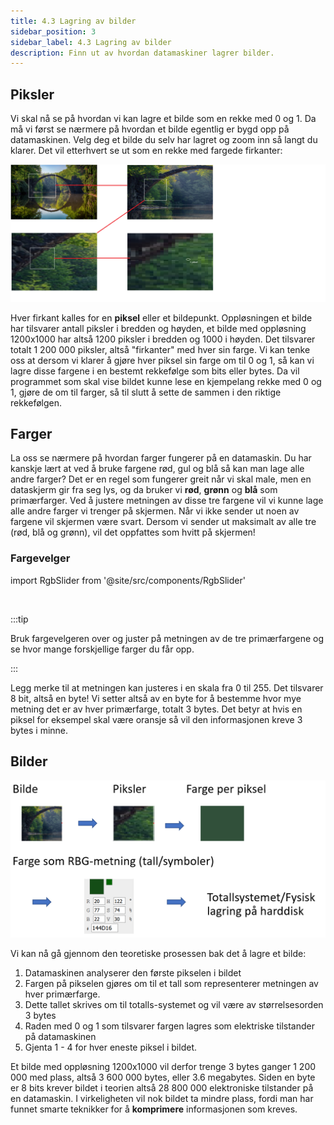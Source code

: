 ```yaml
---
title: 4.3 Lagring av bilder
sidebar_position: 3
sidebar_label: 4.3 Lagring av bilder
description: Finn ut av hvordan datamaskiner lagrer bilder.
---
```


## Piksler

Vi skal nå se på hvordan vi kan lagre et bilde som en rekke med 0 og 1. Da må vi først se nærmere på hvordan et bilde egentlig er bygd opp på datamaskinen. Velg deg et bilde du selv har lagret og zoom inn så langt du klarer. Det vil etterhvert se ut som en rekke med fargede firkanter:

![Fra bilde til piksel](./bilder/piksel.png)

Hver firkant kalles for en **piksel** eller et bildepunkt. Oppløsningen et bilde har tilsvarer antall piksler i bredden og høyden, et bilde med oppløsning 1200x1000 har altså 1200 piksler i bredden og 1000 i høyden. Det tilsvarer totalt 1 200 000 piksler, altså "firkanter" med hver sin farge. Vi kan tenke oss at dersom vi klarer å gjøre hver piksel sin farge om til 0 og 1, så kan vi lagre disse fargene i en bestemt rekkefølge som bits eller bytes. Da vil programmet som skal vise bildet kunne lese en kjempelang rekke med 0 og 1, gjøre de om til farger, så til slutt å sette de sammen i den riktige rekkefølgen. 

## Farger

La oss se nærmere på hvordan farger fungerer på en datamaskin. Du har kanskje lært at ved å bruke fargene rød, gul og blå så kan man lage alle andre farger? Det er en regel som fungerer greit når vi skal male, men en dataskjerm gir fra seg lys, og da bruker vi **rød**, **grønn** og **blå** som primærfarger. Ved å justere metningen av disse tre fargene vil vi kunne lage alle andre farger vi trenger på skjermen. Når vi ikke sender ut noen av fargene vil skjermen være svart. Dersom vi sender ut maksimalt av alle tre (rød, blå og grønn),  vil det oppfattes som hvitt på skjermen! 


### Fargevelger

import RgbSlider from '@site/src/components/RgbSlider'

<RgbSlider />
<br />

:::tip

Bruk fargevelgeren over og juster på metningen av de tre primærfargene og se hvor mange forskjellige farger du får opp.

:::


Legg merke til at metningen kan justeres i en skala fra 0 til 255. Det tilsvarer 8 bit, altså en byte! Vi setter altså av en byte for å bestemme hvor mye metning det er av hver primærfarge, totalt 3 bytes. Det betyr at hvis en piksel for eksempel skal være oransje så vil den informasjonen kreve 3 bytes i minne.

## Bilder

![lagring av bilde](./bilder/frabildetillagring.png)


Vi kan nå gå gjennom den teoretiske prosessen bak det å lagre et bilde: 

1. Datamaskinen analyserer den første pikselen i bildet
2. Fargen på pikselen gjøres om til et tall som representerer metningen av hver primærfarge. 
3. Dette tallet skrives om til totalls-systemet og vil være av størrelsesorden 3 bytes
4. Raden med 0 og 1 som tilsvarer fargen lagres som elektriske tilstander på datamaskinen
5. Gjenta 1 - 4 for hver eneste piksel i bildet.

Et bilde med oppløsning 1200x1000 vil derfor trenge 3 bytes ganger 1 200 000 med plass, altså 3 600 000 bytes, eller 3.6 megabytes. Siden en byte er 8 bits krever bildet i teorien altså 28 800 000 elektroniske tilstander på en datamaskin. I virkeligheten vil nok bildet ta mindre plass, fordi man har funnet smarte teknikker for å **komprimere** informasjonen som kreves.
